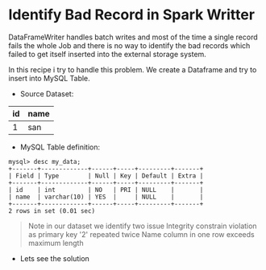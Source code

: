 # Identify Bad Record in Spark Writter

DataFrameWriter handles batch writes and most of the time a single record fails the whole Job and there is no way to identify the bad records which failed to get itself inserted into the external storage system.

In this recipe i try to handle this problem. We create a Dataframe and try to insert into MySQL Table.

- Source Dataset:

| id | name |
|---|---|
|1|san|


- MySQL Table definition:

```
mysql> desc my_data;
+-------+-------------+------+-----+---------+-------+
| Field | Type        | Null | Key | Default | Extra |
+-------+-------------+------+-----+---------+-------+
| id    | int         | NO   | PRI | NULL    |       |
| name  | varchar(10) | YES  |     | NULL    |       |
+-------+-------------+------+-----+---------+-------+
2 rows in set (0.01 sec)

```

> Note in our dataset we identify two issue
>      Integrity constrain violation as primary key '2' repeated twice
>      Name column in one row exceeds maximum length

- Lets see the solution

